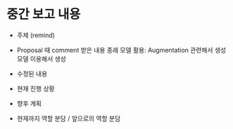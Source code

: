 # 중간 보고 내용

- 주제 (remind)

- Proposal 때 comment 받은 내용
  종래 모델 활용:
  Augmentation 관련해서 생성 모델 이용해서 생성
- 수정된 내용

- 현재 진행 상황

- 향후 계획

- 현재까지 역할 분담 / 앞으로의 역할 분담
